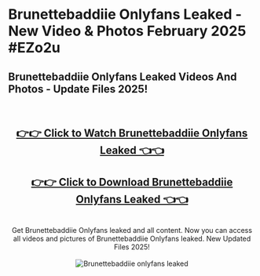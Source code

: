 # Brunettebaddiie Onlyfans Leaked - New Video & Photos February 2025 #EZo2u

<h2>Brunettebaddiie Onlyfans Leaked Videos And Photos - Update Files 2025!</h2>
<br>
<div align="center">
<h2><a href="https://porncheck.live/?utm_source=brunettebaddiie&utm_medium=git182&utm_content=newban" rel="nofollow">👉👉 Click to Watch Brunettebaddiie Onlyfans Leaked 👈👈</a></h2>
<h2><a href="https://porncheck.live/?utm_source=brunettebaddiie&utm_medium=git182&utm_content=newban" rel="nofollow">👉👉 Click to Download Brunettebaddiie Onlyfans Leaked 👈👈</a></h2>
<br>
Get Brunettebaddiie Onlyfans leaked and all content. Now you can access all videos and pictures of Brunettebaddiie Onlyfans leaked. New Updated Files 2025!
<br>
<br>
<a href="https://porncheck.live/?utm_source=brunettebaddiie&utm_medium=git182&utm_content=newban" rel="nofollow" data-target="animated-image.originalLink"><img src="https://i.ibb.co/bMWrY6b1/banner2.png" alt="Brunettebaddiie onlyfans leaked" style="max-width: 100%; display: inline-block;" data-target="animated-image.originalImage"></a>
</div>
<br>

